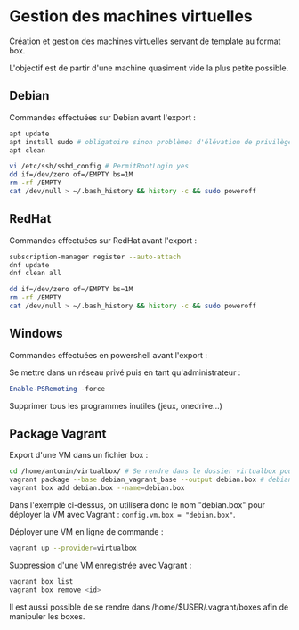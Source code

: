 # Gestion des machines virtuelles

Création et gestion des machines virtuelles servant de template
au format box.

L'objectif est de partir d'une machine quasiment vide la plus petite
possible.

## Debian

Commandes effectuées sur Debian avant l'export :

```bash
apt update
apt install sudo # obligatoire sinon problèmes d'élévation de privilège avec Vagrant
apt clean

vi /etc/ssh/sshd_config # PermitRootLogin yes
dd if=/dev/zero of=/EMPTY bs=1M
rm -rf /EMPTY
cat /dev/null > ~/.bash_history && history -c && sudo poweroff
```

## RedHat

Commandes effectuées sur RedHat avant l'export :

```bash
subscription-manager register --auto-attach
dnf update
dnf clean all

dd if=/dev/zero of=/EMPTY bs=1M
rm -rf /EMPTY
cat /dev/null > ~/.bash_history && history -c && sudo poweroff
```

## Windows

Commandes effectuées en powershell avant l'export :

Se mettre dans un réseau privé puis en tant qu'administrateur :

```powershell
Enable-PSRemoting -force
```

Supprimer tous les programmes inutiles (jeux, onedrive...)

## Package Vagrant

Export d'une VM dans un fichier box :

```bash
cd /home/antonin/virtualbox/ # Se rendre dans le dossier virtualbox pour éviter les erreurs
vagrant package --base debian_vagrant_base --output debian.box # debian_vagrant_base est le nom du dossier de la VM 
vagrant box add debian.box --name=debian.box
```

Dans l'exemple ci-dessus, on utilisera donc le nom "debian.box" pour déployer
la VM avec Vagrant : ```config.vm.box = "debian.box"```.

Déployer une VM en ligne de commande :

```bash
vagrant up --provider=virtualbox
```

Suppression d'une VM enregistrée avec Vagrant :

```bash
vagrant box list
vagrant box remove <id>
```

Il est aussi possible de se rendre dans /home/$USER/.vagrant/boxes afin de manipuler
les boxes.